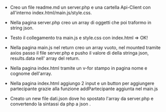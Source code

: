  - Creo un file readme.md un server.php e una cartella Api-Client con all'interno index.html/main.js/style.css.

- Nella pagina server.php creo un array di oggetti che poi traformo in string json.

- Testo il collegamento tra main.js e style.css con index.html => OK!

- Nella pagina main.js nel return creo un array vuoto, nel mounted tramite axios passo il file server.php e pusho il valore di della stringa json, results.data nell' array del return.

- Nella pagina index.html tramite un v-for stampo in pagina nome e cognome dell'array.

- Nella pagina index.html aggiungo 2 input e un button per aggiungere partecipante grazie alla funzione addPartecipante aggiunta nel main.js

- Creato un new file dati.json dove ho spostato l'array da server.php e convertendo la sintassi da php a json .